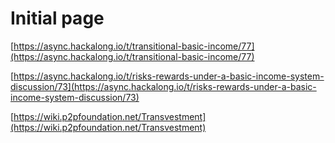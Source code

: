 # Initial page

  
[https://async.hackalong.io/t/transitional-basic-income/77](https://async.hackalong.io/t/transitional-basic-income/77)  


[https://async.hackalong.io/t/risks-rewards-under-a-basic-income-system-discussion/73](https://async.hackalong.io/t/risks-rewards-under-a-basic-income-system-discussion/73)

[https://wiki.p2pfoundation.net/Transvestment](https://wiki.p2pfoundation.net/Transvestment)

